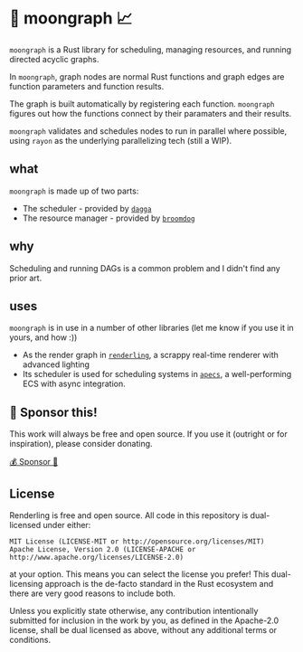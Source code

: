 # 🌙 moongraph 📈

`moongraph` is a Rust library for scheduling, managing resources, and running directed acyclic graphs.

In `moongraph`, graph nodes are normal Rust functions and graph edges are function parameters and function results.

The graph is built automatically by registering each function. `moongraph` figures out how the functions connect by their paramaters and their results.

`moongraph` validates and schedules nodes to run in parallel where possible, using `rayon` as the underlying parallelizing tech (still a WIP).

## what

`moongraph` is made up of two parts:

* The scheduler - provided by [`dagga`](https://github.com/schell/dagga)
* The resource manager - provided by [`broomdog`](https://github.com/schell/broomdog)

## why

Scheduling and running DAGs is a common problem and I didn't find any prior art.

## uses

`moongraph` is in use in a number of other libraries (let me know if you use it in yours, and how :))

* As the render graph in [`renderling`](https://github.com/schell/renderling), a scrappy real-time renderer with advanced lighting
* Its scheduler is used for scheduling systems in [`apecs`](https://github.com/schell/apecs), a well-performing ECS with async integration.

## 💚 Sponsor this!

This work will always be free and open source. If you use it (outright or for inspiration), please consider donating.

[💰 Sponsor 💝](https://github.com/sponsors/schell)

## License
Renderling is free and open source. All code in this repository is dual-licensed under either:

    MIT License (LICENSE-MIT or http://opensource.org/licenses/MIT)
    Apache License, Version 2.0 (LICENSE-APACHE or http://www.apache.org/licenses/LICENSE-2.0)

at your option. This means you can select the license you prefer! This dual-licensing approach
is the de-facto standard in the Rust ecosystem and there are very good reasons to include both.

Unless you explicitly state otherwise, any contribution intentionally submitted for inclusion
in the work by you, as defined in the Apache-2.0 license, shall be dual licensed as above,
without any additional terms or conditions.
